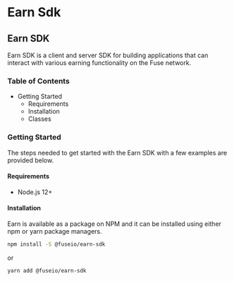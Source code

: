 # Earn Sdk

## Earn SDK

Earn SDK is a client and server SDK for building applications that can interact with various earning functionality on the Fuse network.

### Table of Contents

* Getting Started
  * Requirements
  * Installation
  * Classes

### Getting Started

The steps needed to get started with the Earn SDK with a few examples are provided below.

#### Requirements

* Node.js 12+

#### Installation

Earn is available as a package on NPM and it can be installed using either npm or yarn package managers.

```bash
npm install -S @fuseio/earn-sdk
```

or

```bash
yarn add @fuseio/earn-sdk
```



